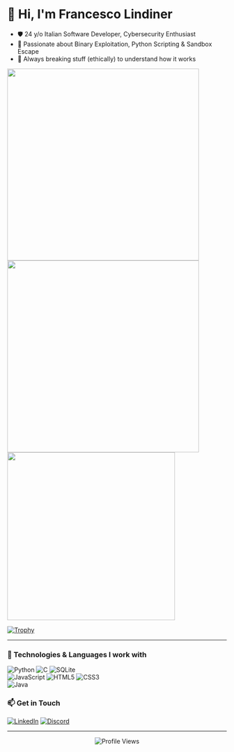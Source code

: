 # 👋 Hi, I'm Francesco Lindiner

- 🛡️ 24 y/o Italian Software Developer, Cybersecurity Enthusiast
- 🐍 Passionate about Binary Exploitation, Python Scripting & Sandbox Escape  
- 🔎 Always breaking stuff (ethically) to understand how it works  

<div>
  <img width="440px" src="https://github-readme-stats.vercel.app/api?username=mrparsing&theme=tokyonight&show_icons=true&hide_title=true">
  <img width="440px" src="https://github-readme-streak-stats.herokuapp.com/?user=mrparsing&theme=onedark">
  <img width="385px" src="https://github-readme-stats.vercel.app/api/top-langs/?username=mrparsing&layout=donut" />
</div>

[![Trophy](https://github-profile-trophy.vercel.app/?username=mrparsing&theme=onedark)](https://github.com/ryo-ma/github-profile-trophy)  

---

### 🧠 Technologies & Languages I work with

![Python](https://img.shields.io/badge/python-3670A0?style=for-the-badge&logo=python&logoColor=ffdd54)
![C](https://img.shields.io/badge/c-00599C?style=for-the-badge&logo=c&logoColor=white)
![SQLite](https://img.shields.io/badge/sqlite-07405e?style=for-the-badge&logo=sqlite&logoColor=white)  
![JavaScript](https://img.shields.io/badge/javascript-323330?style=for-the-badge&logo=javascript&logoColor=F7DF1E)
![HTML5](https://img.shields.io/badge/html5-E34F26?style=for-the-badge&logo=html5&logoColor=white)
![CSS3](https://img.shields.io/badge/css3-1572B6?style=for-the-badge&logo=css3&logoColor=white)  
![Java](https://img.shields.io/badge/java-ED8B00?style=for-the-badge&logo=openjdk&logoColor=white)



### 📫 Get in Touch

[![LinkedIn](https://img.shields.io/badge/linkedin-0A66C2?style=for-the-badge&logo=linkedin&logoColor=white)](https://www.linkedin.com/in/francescolindiner/)
[![Discord](https://img.shields.io/badge/discord-5563f0?style=for-the-badge&logo=discord&logoColor=white)](https://discordapp.com/users/972386566049763338)

---

<p align="center">
  <img src="https://komarev.com/ghpvc/?username=mrparsing&style=flat-square&color=blue" alt="Profile Views" />
</p>
